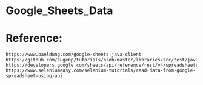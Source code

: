 # Google_Sheets_Data


# Reference:
	https://www.baeldung.com/google-sheets-java-client
	https://github.com/eugenp/tutorials/blob/master/libraries/src/test/java/com/baeldung/google/sheets/GoogleSheetsLiveTest.java
	https://developers.google.com/sheets/api/reference/rest/v4/spreadsheets
	https://www.seleniumeasy.com/selenium-tutorials/read-data-from-google-spreadsheet-using-api